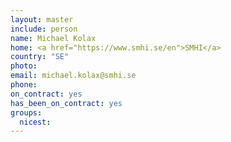 ```yaml
---
layout: master
include: person
name: Michael Kolax
home: <a href="https://www.smhi.se/en">SMHI</a>
country: "SE"
photo:
email: michael.kolax@smhi.se
phone:
on_contract: yes
has_been_on_contract: yes
groups:
  nicest:
---
```

